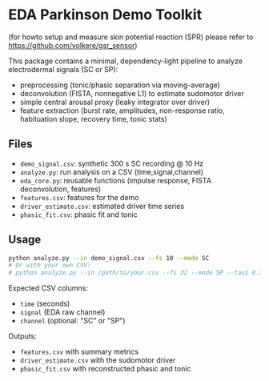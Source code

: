 
# EDA Parkinson Demo Toolkit
(for howto setup and measure skin potential reaction (SPR) please refer to https://github.com/volkere/gsr_sensor)

This package contains a minimal, dependency-light pipeline to analyze electrodermal signals (SC or SP):
- preprocessing (tonic/phasic separation via moving-average)
- deconvolution (FISTA, nonnegative L1) to estimate sudomotor driver
- simple central arousal proxy (leaky integrator over driver)
- feature extraction (burst rate, amplitudes, non-response ratio, habituation slope, recovery time, tonic stats)

## Files
- `demo_signal.csv`: synthetic 300 s SC recording @ 10 Hz
- `analyze.py`: run analysis on a CSV (time,signal,channel)
- `eda_core.py`: reusable functions (impulse response, FISTA deconvolution, features)
- `features.csv`: features for the demo
- `driver_estimate.csv`: estimated driver time series
- `phasic_fit.csv`: phasic fit and tonic

## Usage

```bash
python analyze.py --in demo_signal.csv --fs 10 --mode SC
# Or with your own CSV:
# python analyze.py --in /path/to/your.csv --fs 32 --mode SP --tau1 0.7 --tau2 2.0 --lam 0.03
```

Expected CSV columns:
- `time` (seconds)
- `signal` (EDA raw channel)
- `channel` (optional: "SC" or "SP")

Outputs:
- `features.csv` with summary metrics
- `driver_estimate.csv` with the sudomotor driver
- `phasic_fit.csv` with reconstructed phasic and tonic

